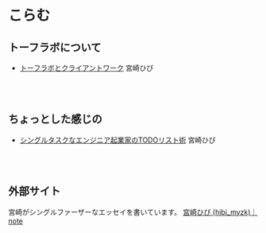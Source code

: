# こらむ

## トーフラボについて

* [トーフラボとクライアントワーク](column/client-work.md) 宮崎ひび

 <br />
<br />

## ちょっとした感じの

* [シングルタスクなエンジニア起業家のTODOリスト術](column/todo-list-with-clear.md) 宮崎ひび

<br />
<br />

## 外部サイト

宮崎がシングルファーザーなエッセイを書いています。
[宮崎ひび (hibi_myzk)｜note](https://note.mu/hibi_myzk)